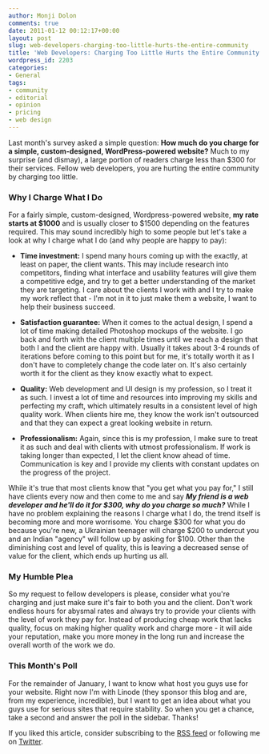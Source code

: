 ```yaml
---
author: Monji Dolon
comments: true
date: 2011-01-12 00:12:17+00:00
layout: post
slug: web-developers-charging-too-little-hurts-the-entire-community
title: 'Web Developers: Charging Too Little Hurts the Entire Community'
wordpress_id: 2203
categories:
- General
tags:
- community
- editorial
- opinion
- pricing
- web design
---
```


Last month's survey asked a simple question: **How much do you charge for a simple, custom-designed, WordPress-powered website?**  Much to my surprise (and dismay), a large portion of readers charge less than $300 for their services.  Fellow web developers, you are hurting the entire community by charging too little.



### Why I Charge What I Do



For a fairly simple, custom-designed, Wordpress-powered website, **my rate starts at $1000** and is usually closer to $1500 depending on the features required.  This may sound incredibly high to some people but let's take a look at why I charge what I do (and why people are happy to pay):





  * **Time investment:** I spend many hours coming up with the exactly, at least on paper, the client wants.  This may include research into competitors, finding what interface and usability features will give them a competitive edge, and try to get a better understanding of the market they are targeting.  I care about the clients I work with and I try to make my work reflect that - I'm not in it to just make them a website, I want to help their business succeed.


  * **Satisfaction guarantee:** When it comes to the actual design, I spend a lot of time making detailed Photoshop mockups of the website.  I go back and forth with the client multiple times until we reach a design that both I and the client are happy with.  Usually it takes about 3-4 rounds of iterations before coming to this point but for me, it's totally worth it as I don't have to completely change the code later on.  It's also certainly worth it for the client as they know exactly what to expect.


  * **Quality:** Web development and UI design is my profession, so I treat it as such.  I invest a lot of time and resources into improving my skills and perfecting my craft, which ultimately results in a consistent level of high quality work.  When clients hire me, they know the work isn't outsourced and that they can expect a great looking website in return.


  * **Professionalism:** Again, since this is my profession, I make sure to treat it as such and deal with clients with utmost professionalism.  If work is taking longer than expected, I let the client know ahead of time.  Communication is key and I provide my clients with constant updates on the progress of the project.



While it's true that most clients know that "you get what you pay for," I still have clients every now and then come to me and say **_My friend is a web developer and he'll do it for $300, why do you charge so much?_**  While I have no problem explaining the reasons I charge what I do, the trend itself is becoming more and more worrisome.  You charge $300 for what you do because you're new, a Ukrainian teenager will charge $200 to undercut you and an Indian "agency" will follow up by asking for $100.  Other than the diminishing cost and level of quality, this is leaving a decreased sense of value for the client, which ends up hurting us all.



### My Humble Plea



So my request to fellow developers is please, consider what you're charging and just make sure it's fair to both you and the client.  Don't work endless hours for abysmal rates and always try to provide your clients with the level of work they pay for.  Instead of producing cheap work that lacks quality, focus on making higher quality work and charge more - it will aide your reputation, make you more money in the long run and increase the overall worth of the work we do.



### This Month's Poll



For the remainder of January, I want to know what host you guys use for your website.  Right now I'm with Linode (they sponsor this blog and are, from my experience, incredible), but I want to get an idea about what you guys use for serious sites that require stability.  So when you get a chance, take a second and answer the poll in the sidebar.  Thanks!

If you liked this article, consider subscribing to the [RSS feed](http://feeds.feedburner.com/devgrow) or following me on [Twitter](http://twitter.com/ThinkDevGrow).
